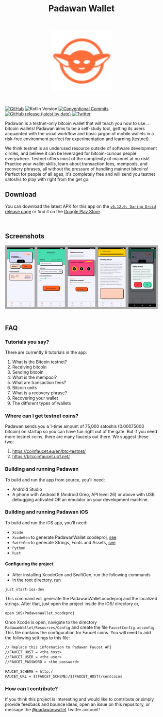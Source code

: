 <div align="center" >
  <h1>Padawan Wallet</h1>
  <br/>
  <br/>
  <img src="./padawan.svg" alt="Logo 1.0.0" width="200">
</div>
<br/>
<br/>

[![GitHub](https://img.shields.io/github/license/thunderbiscuit/padawan-wallet?color=brightgreen)](https://github.com/thunderbiscuit/padawan-wallet/blob/master/LICENSE) 
![Kotlin Version](https://img.shields.io/badge/kotlin-v1.9.20-orange) 
[![Conventional Commits](https://img.shields.io/badge/conventional%20commits-1.0.0-yellow.svg)](https://conventionalcommits.org) 
[![GitHub release (latest by date)](https://img.shields.io/github/v/release/thunderbiscuit/padawan-wallet)](https://github.com/thunderbiscuit/padawan-wallet/releases)
[![Twitter](https://img.shields.io/badge/twitter-%40padawanwallet-b8bb26)](https://twitter.com/padawanwallet)

Padawan is a testnet-only bitcoin wallet that will teach you how to use... bitcoin wallets! Padawan aims to be a self-study tool, getting its users acquainted with the usual workflow and basic jargon of mobile wallets in a risk-free environment perfect for experimentation and learning (testnet).

We think testnet is an underused resource outside of software development circles, and believe it can be leveraged for bitcoin-curious people everywhere. Testnet offers most of the complexity of mainnet at no risk! Practice your wallet skills, learn about transaction fees, mempools, and recovery phrases, all without the pressure of handling mainnet bitcoins! Perfect for people of all ages, it's completely free and will send you testnet satoshis to play with right from the get go.
<br/>

## Download
You can download the latest APK for this app on the [`v0.12.0: Daring Droid` release page](https://github.com/thunderbiscuit/padawan-wallet/releases/tag/v0.12.0) or find it on the [Google Play Store](https://play.google.com/store/apps/details?id=com.goldenraven.padawanwallet).

<br>

## Screenshots
<div align="center">
  <img src="./screenshots.jpg" alt="" width="900">
</div>

<br>

## FAQ
### Tutorials you say?
There are currently 9 tutorials in the app:
1. What is the Bitcoin testnet?  
2. Receiving bitcoin
3. Sending bitcoin
4. What is the mempool?
5. What are transaction fees?
6. Bitcoin units
7. What is a recovery phrase?
8. Recovering your wallet
9. The different types of wallets

### Where can I get testnet coins?
Padawan sends you a 1-time amount of 75,000 satoshis (0.00075000 bitcoin) on startup so you can have fun right out of the gate. But if you need more testnet coins, there are many faucets out there. We suggest these two:
1. https://coinfaucet.eu/en/btc-testnet/
2. https://bitcoinfaucet.uo1.net/

### Building and running Padawan
To build and run the app from source, you'll need:
- Android Studio
- A phone with Android 8 (Android Oreo, API level 26) or above with USB debugging activated OR an emulator on your development machine.

### Building and running Padawan iOS
To build and run the iOS app, you’ll need:
- `Xcode`
- `XcodeGen` to generate PadawanWallet.xcodeproj, [see](https://github.com/yonaskolb/XcodeGen)
- `SwiftGen` to generate Strings, Fonts and Assets, [see](https://github.com/SwiftGen/SwiftGen)
- `Python` 
- `Rust`

#### Configuring the project
- After installing XcodeGen and SwiftGen, run the following commands
- In the root directory, run
```
just start-ios-dev
```
This command will generate the PadawanWallet.xcodeproj and the localized strings. After that, just open the project inside the iOS/ directory or,
```
open iOS/PadawanWallet.xcodeproj
```

Once Xcode is open, navigate to the directory `PadawanWallet/Resources/Config` and create the file `FaucetConfig.xcconfig`. This file contains the configuration for Faucet coins. You will need to add the following settings to this file:

```
// Replace this information to Padawan Faucet API
//FAUCET_HOST = <the host>
//FAUCET_USER = <the user>
//FAUCET_PASSWORD = <the password>

FAUCET_SCHEME = http:/
FAUCET_URL = $(FAUCET_SCHEME)/$(FAUCET_HOST)/sendcoins
```

### How can I contribute?
If you think this project is interesting and would like to contribute or simply provide feedback and bounce ideas, open an issue on this repository, or message the [@padawanwallet](https://twitter.com/padawanwallet) Twitter account!
